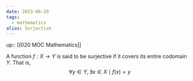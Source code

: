 ```yaml
---
date: 2023-06-29
tags:
  - mathematics
alias: Surjective
---
```

up:: [[020 MOC Mathematics]]

A function $f: X \to Y$ is said to be surjective if it covers its entire codomain $Y$. That is,
$$
\forall y \in Y, \exists x \in X \mid f(x) = y
$$

